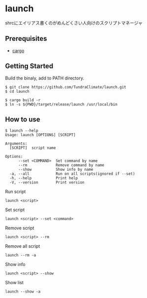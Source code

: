 # launch
shrcにエイリアス書くのがめんどくさい人向けのスクリプトマネージャ 

## Prerequisites
- [cargo](https://github.com/rust-lang/cargo)

## Getting Started
Build the binaly, add to PATH directory.
```
$ git clone https://github.com/TundraClimate/launch.git
$ cd launch

$ cargo build -r
$ ln -s ${PWD}/target/release/launch /usr/local/bin
```

## How to use
```
$ launch --help
Usage: launch [OPTIONS] [SCRIPT]

Arguments:
  [SCRIPT]  script name

Options:
      --set <COMMAND>  Set command by name
      --rm             Remove command by name
      --show           Show info by name
  -a, --all            Run on all scripts(ignored if --set)
  -h, --help           Print help
  -V, --version        Print version
```

Run script
```
launch <script>
```

Set script
```
launch <script> --set <command>
```

Remove script
```
launch <script> --rm
```

Remove all script
```
launch --rm -a
```

Show info
```
launch <script> --show
```

Show list
```
launch --show -a
```
